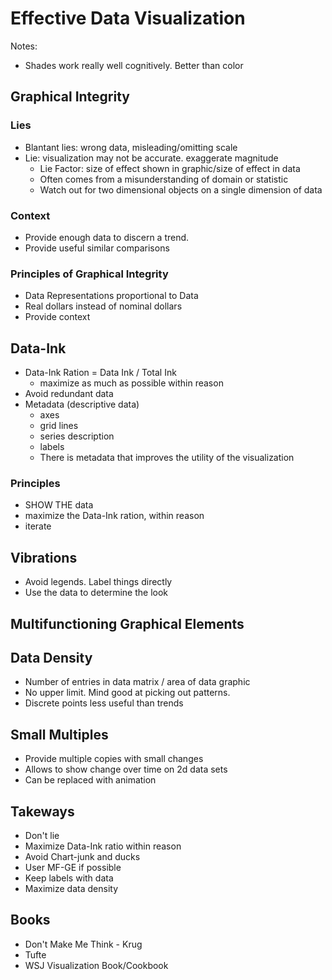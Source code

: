 # Effective Data Visualization

Notes:
- Shades work really well cognitively. Better than color

## Graphical Integrity

### Lies
- Blantant lies: wrong data, misleading/omitting scale
- Lie: visualization may not be accurate. exaggerate magnitude
  - Lie Factor: size of effect shown in graphic/size of effect in data
  - Often comes from a misunderstanding of domain or statistic
  - Watch out for two dimensional objects on a single dimension of data

### Context
- Provide enough data to discern a trend.
- Provide useful similar comparisons

### Principles of Graphical Integrity
- Data Representations proportional to Data
- Real dollars instead of nominal dollars
- Provide context

## Data-Ink
- Data-Ink Ration = Data Ink / Total Ink
  - maximize as  much as possible within reason
- Avoid redundant data
- Metadata (descriptive data)
  - axes
  - grid lines
  - series description
  - labels
  - There is metadata that improves the utility of the visualization

### Principles
  - SHOW THE data
  - maximize the Data-Ink ration, within reason
  - iterate

## Vibrations
- Avoid legends. Label things directly
- Use the data to determine the look

## Multifunctioning Graphical Elements

## Data Density
- Number of entries in data matrix / area of data graphic
- No upper limit. Mind good at picking out patterns.
- Discrete points less useful than trends

## Small Multiples
- Provide multiple copies with small changes
- Allows to show change over time on 2d data sets
- Can be replaced with animation

## Takeways
- Don't lie
- Maximize Data-Ink ratio within reason
- Avoid Chart-junk and ducks
- User MF-GE if possible
- Keep labels with data
- Maximize data density

## Books
- Don't Make Me Think - Krug
- Tufte
- WSJ Visualization Book/Cookbook
